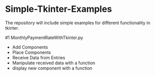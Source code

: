 # Simple-Tkinter-Examples
The repository will include simple examples for different functionality in tkinter.

#1 MonthlyPaymentRateWithTkinter.py
- Add Components
- Place Components
- Receive Data from Entries
- Manipulate received data with a function
- display new component with a function
